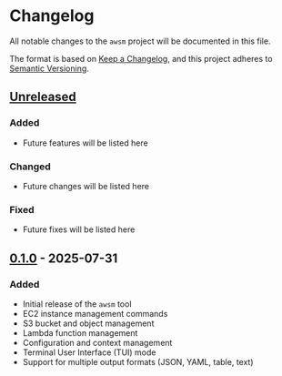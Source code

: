 # Changelog

All notable changes to the `awsm` project will be documented in this file.

The format is based on [Keep a Changelog](https://keepachangelog.com/en/1.0.0/),
and this project adheres to [Semantic Versioning](https://semver.org/spec/v2.0.0.html).

## [Unreleased]

### Added
- Future features will be listed here

### Changed
- Future changes will be listed here

### Fixed
- Future fixes will be listed here

## [0.1.0] - 2025-07-31

### Added
- Initial release of the `awsm` tool
- EC2 instance management commands
- S3 bucket and object management
- Lambda function management
- Configuration and context management
- Terminal User Interface (TUI) mode
- Support for multiple output formats (JSON, YAML, table, text)

[Unreleased]: https://github.com/ao/awsm/compare/v0.1.0...HEAD
[0.1.0]: https://github.com/ao/awsm/releases/tag/v0.1.0